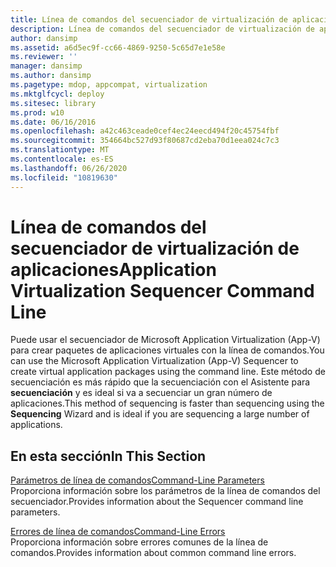 ```yaml
---
title: Línea de comandos del secuenciador de virtualización de aplicaciones
description: Línea de comandos del secuenciador de virtualización de aplicaciones
author: dansimp
ms.assetid: a6d5ec9f-cc66-4869-9250-5c65d7e1e58e
ms.reviewer: ''
manager: dansimp
ms.author: dansimp
ms.pagetype: mdop, appcompat, virtualization
ms.mktglfcycl: deploy
ms.sitesec: library
ms.prod: w10
ms.date: 06/16/2016
ms.openlocfilehash: a42c463ceade0cef4ec24eecd494f20c45754fbf
ms.sourcegitcommit: 354664bc527d93f80687cd2eba70d1eea024c7c3
ms.translationtype: MT
ms.contentlocale: es-ES
ms.lasthandoff: 06/26/2020
ms.locfileid: "10819630"
---
```

# <span data-ttu-id="6ac5b-103">Línea de comandos del secuenciador de virtualización de aplicaciones</span><span class="sxs-lookup"><span data-stu-id="6ac5b-103">Application Virtualization Sequencer Command Line</span></span>


<span data-ttu-id="6ac5b-104">Puede usar el secuenciador de Microsoft Application Virtualization (App-V) para crear paquetes de aplicaciones virtuales con la línea de comandos.</span><span class="sxs-lookup"><span data-stu-id="6ac5b-104">You can use the Microsoft Application Virtualization (App-V) Sequencer to create virtual application packages using the command line.</span></span> <span data-ttu-id="6ac5b-105">Este método de secuenciación es más rápido que la secuenciación con el Asistente para **secuenciación** y es ideal si va a secuenciar un gran número de aplicaciones.</span><span class="sxs-lookup"><span data-stu-id="6ac5b-105">This method of sequencing is faster than sequencing using the **Sequencing** Wizard and is ideal if you are sequencing a large number of applications.</span></span>

## <span data-ttu-id="6ac5b-106">En esta sección</span><span class="sxs-lookup"><span data-stu-id="6ac5b-106">In This Section</span></span>


<a href="" id="command-line-parameters"></a>[<span data-ttu-id="6ac5b-107">Parámetros de línea de comandos</span><span class="sxs-lookup"><span data-stu-id="6ac5b-107">Command-Line Parameters</span></span>](command-line-parameters.md)  
<span data-ttu-id="6ac5b-108">Proporciona información sobre los parámetros de la línea de comandos del secuenciador.</span><span class="sxs-lookup"><span data-stu-id="6ac5b-108">Provides information about the Sequencer command line parameters.</span></span>

<a href="" id="command-line-errors"></a>[<span data-ttu-id="6ac5b-109">Errores de línea de comandos</span><span class="sxs-lookup"><span data-stu-id="6ac5b-109">Command-Line Errors</span></span>](command-line-errors.md)  
<span data-ttu-id="6ac5b-110">Proporciona información sobre errores comunes de la línea de comandos.</span><span class="sxs-lookup"><span data-stu-id="6ac5b-110">Provides information about common command line errors.</span></span>

 

 





